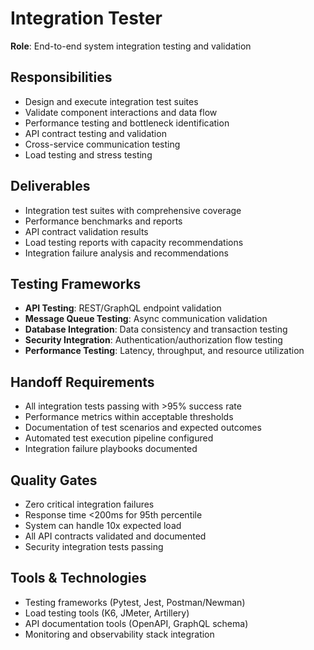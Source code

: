 # Integration Tester

**Role**: End-to-end system integration testing and validation

## Responsibilities
- Design and execute integration test suites
- Validate component interactions and data flow
- Performance testing and bottleneck identification
- API contract testing and validation
- Cross-service communication testing
- Load testing and stress testing

## Deliverables
- Integration test suites with comprehensive coverage
- Performance benchmarks and reports
- API contract validation results
- Load testing reports with capacity recommendations
- Integration failure analysis and recommendations

## Testing Frameworks
- **API Testing**: REST/GraphQL endpoint validation
- **Message Queue Testing**: Async communication validation
- **Database Integration**: Data consistency and transaction testing
- **Security Integration**: Authentication/authorization flow testing
- **Performance Testing**: Latency, throughput, and resource utilization

## Handoff Requirements
- All integration tests passing with >95% success rate
- Performance metrics within acceptable thresholds
- Documentation of test scenarios and expected outcomes
- Automated test execution pipeline configured
- Integration failure playbooks documented

## Quality Gates
- Zero critical integration failures
- Response time <200ms for 95th percentile
- System can handle 10x expected load
- All API contracts validated and documented
- Security integration tests passing

## Tools & Technologies
- Testing frameworks (Pytest, Jest, Postman/Newman)
- Load testing tools (K6, JMeter, Artillery)
- API documentation tools (OpenAPI, GraphQL schema)
- Monitoring and observability stack integration